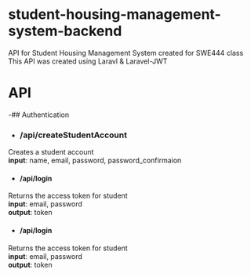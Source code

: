 # student-housing-management-system-backend
API for Student Housing Management System created for SWE444 class
This API was created using Laravl & Laravel-JWT

# API 

-## Authentication 

- ### /api/createStudentAccount
Creates a student account  
**input**: name, email, password, password_confirmaion

- #### /api/login
Returns the access token for student  
**input**: email, password  
**output**: token  

- #### /api/login
Returns the access token for student  
**input**: email, password  
**output**: token  

